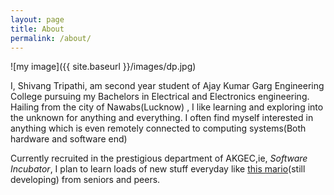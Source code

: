 ```yaml
---
layout: page
title: About
permalink: /about/
---
```


![my image]({{ site.baseurl }}/images/dp.jpg)

  I, Shivang Tripathi, am second year student of Ajay Kumar Garg Engineering College pursuing my Bachelors in Electrical and Electronics engineering. Hailing from the city of Nawabs(Lucknow) , I like learning and exploring into the unknown for anything and everything. I often find myself interested in anything which is even remotely connected to computing systems(Both hardware and software end)

 Currently recruited in the prestigious department of AKGEC,ie, <em>Software Incubator</em>, I plan to learn loads of new stuff everyday like <a href="../mario/index.html">this mario</a>(still developing) from seniors and peers. 
        